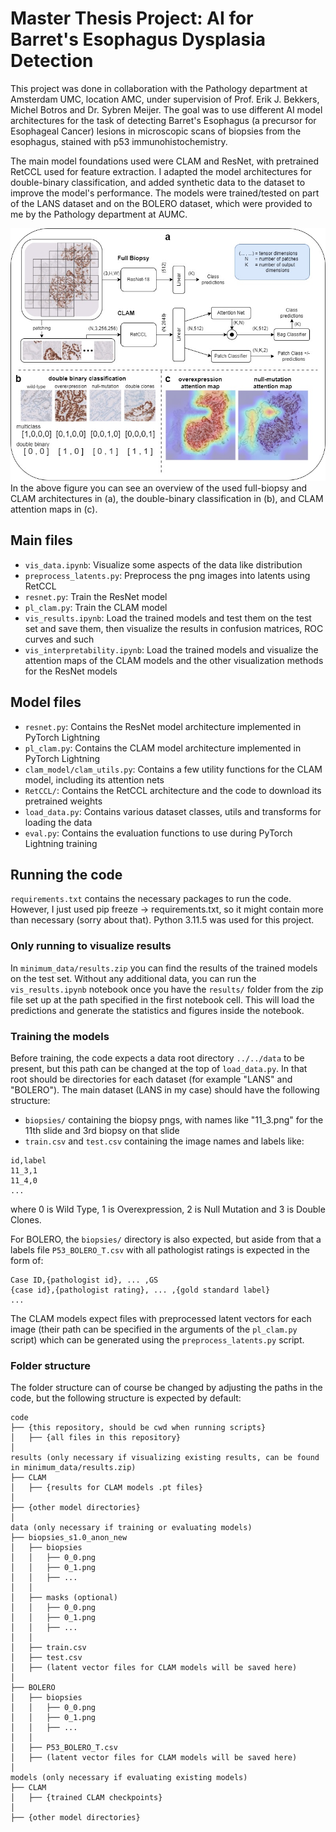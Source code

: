 
# Master Thesis Project: AI for Barret's Esophagus Dysplasia Detection

This project was done in collaboration with the Pathology department at Amsterdam UMC, location AMC, under supervision of Prof. Erik J. Bekkers, Michel Botros and Dr. Sybren Meijer. The goal was to use different AI model architectures for the task of detecting Barret's Esophagus (a precursor for Esophageal Cancer) lesions in microscopic scans of biopsies from the esophagus, stained with p53 immunohistochemistry.

The main model foundations used were CLAM and ResNet, with pretrained RetCCL used for feature extraction. I adapted the model architectures for double-binary classification, and added synthetic data to the dataset to improve the model's performance. The models were trained/tested on part of the LANS dataset and on the BOLERO dataset, which were provided to me by the Pathology department at AUMC.

<!-- Research summary image from images/summary.png: -->
![Research Summary](images/summary.png)
In the above figure you can see an overview of the used full-biopsy and CLAM architectures in (a), the double-binary classification in (b), and CLAM attention maps in (c).

## Main files
- `vis_data.ipynb`: Visualize some aspects of the data like distribution
- `preprocess_latents.py`: Preprocess the png images into latents using RetCCL
- `resnet.py`: Train the ResNet model
- `pl_clam.py`: Train the CLAM model
- `vis_results.ipynb`: Load the trained models and test them on the test set and save them, then visualize the results in confusion matrices, ROC curves and such
- `vis_interpretability.ipynb`: Load the trained models and visualize the attention maps of the CLAM models and the other visualization methods for the ResNet models

## Model files
- `resnet.py`: Contains the ResNet model architecture implemented in PyTorch Lightning
- `pl_clam.py`: Contains the CLAM model architecture implemented in PyTorch Lightning
- `clam_model/clam_utils.py`: Contains a few utility functions for the CLAM model, including its attention nets
- `RetCCL/`: Contains the RetCCL architecture and the code to download its pretrained weights
- `load_data.py`: Contains various dataset classes, utils and transforms for loading the data
- `eval.py`: Contains the evaluation functions to use during PyTorch Lightning training

## Running the code
`requirements.txt` contains the necessary packages to run the code. However, I just used pip freeze -> requirements.txt, so it might contain more than necessary (sorry about that). Python 3.11.5 was used for this project.

### Only running to visualize results
In `minimum_data/results.zip` you can find the results of the trained models on the test set. Without any additional data, you can run the `vis_results.ipynb` notebook once you have the `results/` folder from the zip file set up at the path specified in the first notebook cell. This will load the predictions and generate the statistics and figures inside the notebook.

### Training the models
Before training, the code expects a data root directory `../../data` to be present, but this path can be changed at the top of `load_data.py`. In that root should be directories for each dataset (for example "LANS" and "BOLERO"). The main dataset (LANS in my case) should have the following structure:
- `biopsies/` containing the biopsy pngs, with names like "11_3.png" for the 11th slide and 3rd biopsy on that slide
- `train.csv` and `test.csv` containing the image names and labels like:
```
id,label
11_3,1
11_4,0
...
```
where 0 is Wild Type, 1 is Overexpression, 2 is Null Mutation and 3 is Double Clones.

For BOLERO, the `biopsies/` directory is also expected, but aside from that a labels file `P53_BOLERO_T.csv` with all pathologist ratings is expected in the form of:
```
Case ID,{pathologist id}, ... ,GS
{case id},{pathologist rating}, ... ,{gold standard label}
...
```
The CLAM models expect files with preprocessed latent vectors for each image (their path can be specified in the arguments of the `pl_clam.py` script) which can be generated using the `preprocess_latents.py` script.

### Folder structure
The folder structure can of course be changed by adjusting the paths in the code, but the following structure is expected by default:
```
code
├── {this repository, should be cwd when running scripts}
│   ├── {all files in this repository}
│
results (only necessary if visualizing existing results, can be found in minimum_data/results.zip)
├── CLAM
│   ├── {results for CLAM models .pt files}
│
├── {other model directories}
│
data (only necessary if training or evaluating models)
├── biopsies_s1.0_anon_new
│   ├── biopsies
│   │   ├── 0_0.png
│   │   ├── 0_1.png
│   │   ├── ...
│   │
│   ├── masks (optional)
│   │   ├── 0_0.png
│   │   ├── 0_1.png
│   │   ├── ...
│   │
│   ├── train.csv
│   ├── test.csv
│   ├── (latent vector files for CLAM models will be saved here)
│
├── BOLERO
│   ├── biopsies
│   │   ├── 0_0.png
│   │   ├── 0_1.png
│   │   ├── ...
│   │   
│   ├── P53_BOLERO_T.csv
│   ├── (latent vector files for CLAM models will be saved here)
│
models (only necessary if evaluating existing models)
├── CLAM
│   ├── {trained CLAM checkpoints}
│
├── {other model directories}
```
